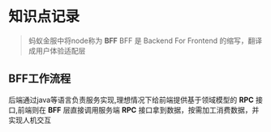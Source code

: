 # 知识点记录

> 蚂蚁金服中将node称为 **BFF** BFF 是 Backend For Frontend 的缩写，翻译成用户体验适配层

## BFF工作流程

后端通过java等语言负责服务实现,理想情况下给前端提供基于领域模型的 **RPC** 接口,前端则在 **BFF** 层直接调用服务端 **RPC** 接口拿到数据，按需加工消费数据，并实现人机交互